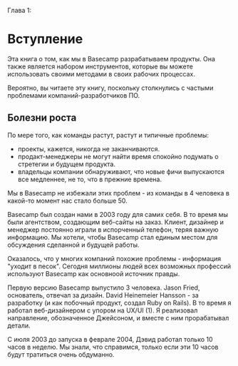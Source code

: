 Глава 1:
# Вступление

Эта книга о том, как мы в Basecamp разрабатываем продукты. Она также является набором инструментов, которые вы можете использовать своими методами в своих рабочих процессах.

Вероятно, вы читаете эту книгу, поскольку столкнулись с частыми проблемами компаний-разработчиков ПО.

## Болезни роста

По мере того, как команды растут, растут и типичные проблемы:

* проекты, кажется, никогда не заканчиваются.
* продакт-менеджеры не могут найти время спокойно подумать о стретегии и будущем продукта.
* владельцы компании обнаруживают, что новые фичи выпускаются все медленнее, не то, что в прежние времена.

Мы в Basecamp не избежали этих проблем - из команды в 4 человека в какой-то момент нас стало больше 50.

Basecamp был создан нами в 2003 году для самих себя. В то время мы были агентством, создающим веб-сайты на заказ. Клиент, дизайнер и менеджер постоянно играли в испорченный телефон, теряя важную информацию. Мы хотели, чтобы Basecamp стал единым местом для обсуждения сделанной и будущей работы. 

Оказалось, что у многих компаний похожие проблемы - информация "уходит в песок". Сегодня миллионы людей всех возможных профессий используют Basecamp как основноой источник правды.

Первую версию Basecamp выпустило 3 человека. Jason Fried, основатель, отвечал за дизайн. David Heinemeier Hansson - за разработку (и как побочный продукт, создал Ruby on Rails). В то время я работал веб-дизайнером с упором на UX/UI (1). Я реализовал направление, обозначенное Джейсоном, и вместе с ним прорабатывал детали.

С июля 2003 до запуска в феврале 2004, Дэвид работал только 10 часов в неделю. Мы знали, что справимся, только если эти 10 часов будут тратиться очень обдуманно. 
